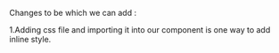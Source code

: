 
Changes to be which we can add :



1.Adding css file and importing it into our component is one way to add inline style.
